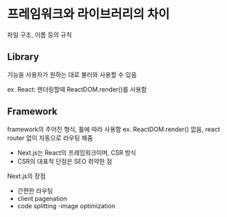 # 프레임워크와 라이브러리의 차이

파일 구조, 이름 등의 규칙

## Library

기능을 사용자가 원하는 대로 불러와 사용할 수 있음

ex. React: 렌더링할때 ReactDOM.render()를 사용함

## Framework

framework의 주어진 형식, 틀에 따라 사용함
ex. ReactDOM.render() 없음, react router 없이 자동으로 라우팅 해줌

- Next.js는 React의 프레임워크이며, CSR 방식
- CSR의 대표적 단점은 SEO 취약한 점

Next.js의 장점

- 간편한 라우팅
- client pagenation
- code splitting
  -image optimization
